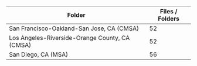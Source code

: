 | Folder                                         |   Files / Folders |
|------------------------------------------------|-------------------|
| San Francisco-Oakland-San Jose, CA (CMSA)      |                52 |
| Los Angeles-Riverside-Orange County, CA (CMSA) |                52 |
| San Diego, CA (MSA)                            |                56 |